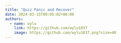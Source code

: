 ```yaml
---
title: "Quiz Panic and Recover"
date: 2024-03-15T08:05:02+08:00
authors:
  - name: wylu
    link: https://github.com/wylu1037
    image: https://github.com/wylu1037.png?size=40
---
```

